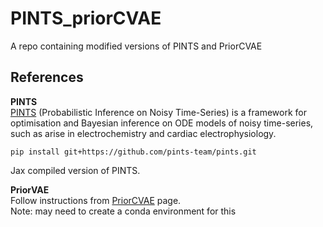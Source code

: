 # PINTS_priorCVAE
A repo containing modified versions of PINTS and PriorCVAE  

## References

**PINTS**  
[PINTS](https://github.com/pints-team/pints/tree/master) (Probabilistic Inference on Noisy Time-Series) is a framework for optimisation and Bayesian inference on ODE models of noisy time-series, such as arise in electrochemistry and cardiac electrophysiology.
```
pip install git+https://github.com/pints-team/pints.git
```
Jax compiled version of PINTS.

**PriorVAE**  
Follow instructions from [PriorCVAE](https://github.com/elizavetasemenova/PriorCVAE_JAX) page.  
Note: may need to create a conda environment for this
